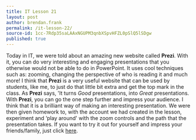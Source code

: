 ```yaml
---
title: IT Lesson 21
layout: post
author: brendan.frank
permalink: /it-lesson-22/
source-id: 1cc-7Rdp35saLAAxNGUPM3qnbXSpvHFZL0pSlQ5lSDgw
published: true
---
```

Today in IT, we were told about an amazing new website called **Prezi**. With it, you can do very interesting and engaging presentations that you otherwise would not be able to do in PowerPoint. It uses cool techniques such as: zooming, changing the perspective of who is reading it and much more! I think that **Prezi** is a very useful website that can be used by students, like me, to just do that little bit extra and get the top mark in the class. As **Prezi** says, 'It turns *Good* presentations, into *Great* presentations. With **Prezi**, you can go the one step further and impress your audience. I think that it is a brilliant way of making an interesting presentation. We were then given homework to, with the account we had created in the lesson, experiment and ‘play around' with the zoom controls and the path that the presentation takes. If you want to try it out for yourself and impress your friends/family, just click [here](https://prezi.com).

